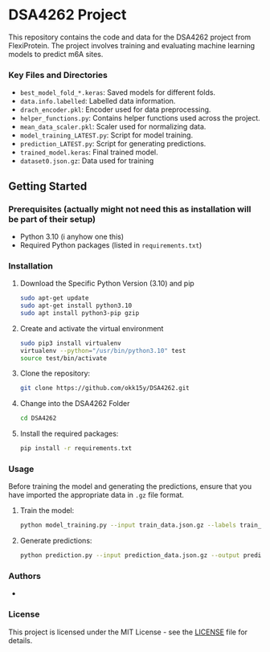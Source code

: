 # DSA4262 Project
This repository contains the code and data for the DSA4262 project from FlexiProtein. The project involves training and evaluating machine learning models to predict m6A sites.

### Key Files and Directories

- `best_model_fold_*.keras`: Saved models for different folds.
- `data.info.labelled`: Labelled data information.
- `drach_encoder.pkl`: Encoder used for data preprocessing.
- `helper_functions.py`: Contains helper functions used across the project.
- `mean_data_scaler.pkl`: Scaler used for normalizing data.
- `model_training_LATEST.py`: Script for model training.
- `prediction_LATEST.py`: Script for generating predictions.
- `trained_model.keras`: Final trained model.
- `dataset0.json.gz`: Data used for training

## Getting Started

### Prerequisites (actually might not need this as installation will be part of their setup)

- Python 3.10 (i anyhow one this)
- Required Python packages (listed in `requirements.txt`)

### Installation

1. Download the Specific Python Version (3.10) and pip
     ```sh
    sudo apt-get update
    sudo apt-get install python3.10
    sudo apt install python3-pip gzip 
    ```
2. Create and activate the virtual environment
    ```sh
    sudo pip3 install virtualenv
    virtualenv --python="/usr/bin/python3.10" test
    source test/bin/activate
    ```

3. Clone the repository:
    ```sh
    git clone https://github.com/okk15y/DSA4262.git
    ```

4. Change into the DSA4262 Folder
    ```sh
    cd DSA4262
    ```

5. Install the required packages:
    ```sh
    pip install -r requirements.txt
    ```

### Usage

Before training the model and generating the predictions, ensure that you have imported the appropriate data in `.gz` file format.

1. Train the model:
    ```sh
    python model_training.py --input train_data.json.gz --labels train_labels.csv
    ```
2. Generate predictions:
    ```sh
    python prediction.py --input prediction_data.json.gz --output predictions --model trained_model.keras
    ```

### Authors

- 

### License

This project is licensed under the MIT License - see the [LICENSE](LICENSE) file for details.